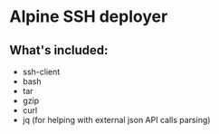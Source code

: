 # Alpine SSH deployer

##  What's included:
- ssh-client
- bash
- tar
- gzip
- curl
- jq (for helping with external json API calls parsing)